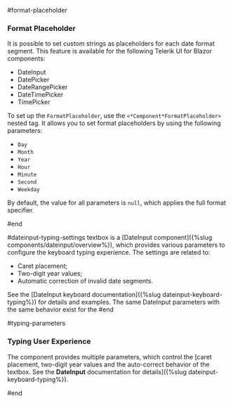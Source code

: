 #format-placeholder

### Format Placeholder

It is possible to set custom strings as placeholders for each date format segment. This feature is available for the following Telerik UI for Blazor components:

* DateInput
* DatePicker
* DateRangePicker
* DateTimePicker
* TimePicker

To set up the `FormatPlaceholder`, use the `<*Component*FormatPlaceholder>` nested tag. It allows you to set format placeholders by using the following parameters:

* `Day`
* `Month`
* `Year`
* `Hour`
* `Minute`
* `Second`
* `Weekday`

By default, the value for all parameters is `null`, which applies the full format specifier. 

#end

#dateinput-typing-settings
textbox is a [DateInput component]({%slug components/dateinput/overview%}), which provides various parameters to configure the keyboard typing experience. The settings are related to:

* Caret placement;
* Two-digit year values;
* Automatic correction of invalid date segments.

See the [DateInput keyboard documentation]({%slug dateinput-keyboard-typing%}) for details and examples. The same DateInput parameters with the same behavior exist for the
#end

#typing-parameters

### Typing User Experience

The component provides multiple parameters, which control the [caret placement, two-digit year values and the auto-correct behavior of the textbox. See the **DateInput** documentation for details]({%slug dateinput-keyboard-typing%}).

#end
